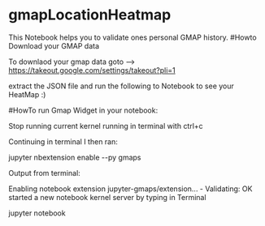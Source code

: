 # gmapLocationHeatmap


This Notebook helps you to validate ones personal GMAP history. 
#Howto Download your GMAP data

To downlaod your gmap data goto --> https://takeout.google.com/settings/takeout?pli=1

extract the JSON file and run the following to Notebook to see your HeatMap :)

#HowTo run Gmap Widget in your notebook:

Stop running current kernel running in terminal with ctrl+c

Continuing in terminal I then ran:

jupyter nbextension enable --py gmaps

Output from terminal:

Enabling notebook extension jupyter-gmaps/extension...
      - Validating: OK
started a new notebook kernel server by typing in Terminal

jupyter notebook
